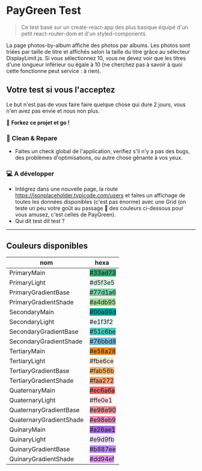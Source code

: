 # PayGreen Test


> Ce test basé sur un create-react-app des plus basique équipé d'un petit react-router-dom et d'un styled-components.

La page photos-by-album affiche des photos par albums. Les photos sont triées par taille de titre et affichés selon la taille du titre grâce au sélecteur DisplayLimit.js. Si vous sélectionnez 10, vous ne devez voir que les titres d'une longueur inférieur ou égale à 10 (ne cherchez pas à savoir à quoi cette fonctionne peut service : à rien).

## Votre test si vous l'acceptez

Le but n'est pas de vous faire faire quelque chose qui dure 2 jours, vous n'en avez pas envie et nous non plus.

🚀 **Forkez ce projet et go !**
### 🔨 Clean & Repare 

- Faites un check global de l'application, verifiez s'il n'y a pas des bugs, des problèmes d'optimisations, ou autre chose gênante à vos yeux.

### 💻 A développer 

- Intégrez dans une nouvelle page, la route https://jsonplaceholder.typicode.com/users et faites un affichage de toutes les données disponibles (c'est pas énorme) avec une Grid (on teste un peu votre goût au passage 👀 des couleurs ci-dessous pour vous amusez, c'est celles de PayGreen).
- Qui dit test dit test ?

---

## Couleurs disponibles

| nom                     | hexa                                                  |
| ----------------------- | ----------------------------------------------------- |
| PrimaryMain             | <span style="background-color:#33ad73">#33ad73</span> |
| PrimaryLight            | <span style="background-color:#d5f3e5">#d5f3e5</span> |
| PrimaryGradientBase     | <span style="background-color:#77d1a6">#77d1a6</span> |
| PrimaryGradientShade    | <span style="background-color:#a4db95">#a4db95</span> |
| SecondaryMain           | <span style="background-color:#00a99d">#00a99d</span> |
| SecondaryLight          | <span style="background-color:#e1f3f2">#e1f3f2</span> |
| SecondaryGradientBase   | <span style="background-color:#51c6be">#51c6be</span> |
| SecondaryGradientShade  | <span style="background-color:#76bbd8">#76bbd8</span> |
| TertiaryMain            | <span style="background-color:#e58a28">#e58a28</span> |
| TertiaryLight           | <span style="background-color:#fbe6ce">#fbe6ce</span> |
| TertiaryGradientBase    | <span style="background-color:#fab56b">#fab56b</span> |
| TertiaryGradientShade   | <span style="background-color:#faa272">#faa272</span> |
| QuaternaryMain          | <span style="background-color:#ec6a6a">#ec6a6a</span> |
| QuaternaryLight         | <span style="background-color:#ffe0e1">#ffe0e1</span> |
| QuaternaryGradientBase  | <span style="background-color:#e98e90">#e98e90</span> |
| QuaternaryGradientShade | <span style="background-color:#e98eb9">#e98eb9</span> |
| QuinaryMain             | <span style="background-color:#a26ae1">#a26ae1</span> |
| QuinaryLight            | <span style="background-color:#e9d9fb">#e9d9fb</span> |
| QuinaryGradientBase     | <span style="background-color:#b887ee">#b887ee</span> |
| QuinaryGradientShade    | <span style="background-color:#dd94ef">#dd94ef</span> |
